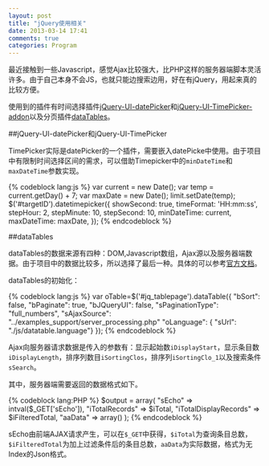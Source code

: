 ```yaml
---
layout: post
title: "jQuery使用相关"
date: 2013-03-14 17:41
comments: true
categories: Program
---
```


最近接触到一些Javascript，感觉Ajax比较强大，比PHP这样的服务器端脚本灵活许多。由于自己本身不会JS，也就只能边搜索边用，好在有jQuery，用起来真的比较方便。

使用到的插件有时间选择插件[jQuery-UI-datePicker](http://jqueryui.com/datepicker/)和[jQuery-UI-TimePicker-addon](http://trentrichardson.com/examples/timepicker/)以及分页插件[dataTables](http://www.datatables.net/)。

<!-- more -->

##jQuery-UI-datePicker和jQuery-UI-TimePicker

TimePicker实际是datePicker的一个插件，需要嵌入datePicke中使用。由于项目中有限制时间选择区间的需求，可以借助Timepicker中的`minDateTime`和`maxDateTime`参数实现。

{% codeblock lang:js %}
var current = new Date();
var temp = current.getDay() + 7;
var maxDate = new Date();
limit.setDate(temp);
$('#targetID').datetimepicker({
    showSecond: true,
    timeFormat: 'HH:mm:ss',
    stepHour: 2,
    stepMinute: 10,
    stepSecond: 10,
    minDateTime: current,
    maxDateTime: maxDate,
});
{% endcodeblock %}

##dataTables

dataTables的数据来源有四种：DOM,Javascript数组，Ajax源以及服务器端数据。由于项目中的数据比较多，所以选择了最后一种。具体的可以参考[官方文档](http://www.datatables.net/examples/data_sources/server_side.html)。

dataTables的初始化：

{% codeblock lang:js %}
var oTable=$('#jq_tablepage').dataTable({
        "bSort": false,
        "bPaginate": true,
        "bJQueryUI": false,
        "sPaginationType": "full_numbers",
        "sAjaxSource": "../examples_support/server_processing.php"
        "oLanguage": {
        "sUrl": "./js/datatable.language"}
        });
{% endcodeblock %}

Ajax向服务器请求数据是传入的参数有：显示起始数`iDisplayStart`，显示条目数`iDisplayLength`，排序列数目`iSortingClos`，排序列`iSortingClo_1`以及搜索条件`sSearch`。

其中，服务器端需要返回的数据格式如下。

{% codeblock lang:PHP %}
$output = array(
        "sEcho" => intval($_GET['sEcho']),
        "iTotalRecords" => $iTotal,
        "iTotalDisplayRecords" => $iFilteredTotal,
        "aaData" => array()
        );
{% endcodeblock %}

sEcho由前端AJAX请求产生，可以在`$_GET`中获得，`$iTotal`为查询条目总数，`$iFilteredTotal`为加上过滤条件后的条目总数，`aaData`为实际数据，格式为无Index的Json格式。

